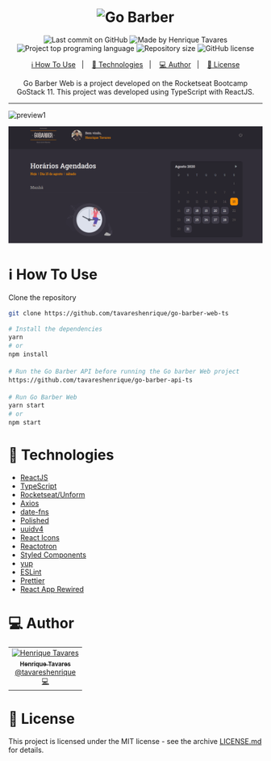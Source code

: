 <h1 align="center">
  <img alt="Go Barber" title="Go Barber" src="https://raw.githubusercontent.com/tavareshenrique/go-barber-web-ts/978ed5243127026498b2981e003ec3621ae3be0e/src/assets/logo.svg" width="300px" />
</h1>

<p align="center">
  <img alt="Last commit on GitHub" src="https://img.shields.io/github/last-commit/tavareshenrique/go-barber-web-ts?color=7D40E7">
  <img alt="Made by Henrique Tavares" src="https://img.shields.io/badge/made%20by-Henrique Tavares-%20?color=7D40E7">
  <img alt="Project top programing language" src="https://img.shields.io/github/languages/top/tavareshenrique/go-barber-web-ts?color=7D40E7">
  <img alt="Repository size" src="https://img.shields.io/github/repo-size/tavareshenrique/go-barber-web-ts?color=7D40E7">
  <img alt="GitHub license" src="https://img.shields.io/github/license/tavareshenrique/go-barber-web-ts?color=7D40E7">
</p>

<p align="center">
  <a href="#information_source-how-to-use">ℹ️ How To Use</a>&nbsp;&nbsp;&nbsp;|&nbsp;&nbsp;&nbsp;
  <a href="#rocket-technologies">🚀 Technologies</a>&nbsp;&nbsp;&nbsp;|&nbsp;&nbsp;&nbsp;
  <a href="#computer-author">💻 Author</a>&nbsp;&nbsp;&nbsp;|&nbsp;&nbsp;&nbsp;
  <a href="#memo-license">📝 License</a>
</p>

<p align="center">
  Go Barber Web is a project developed on the Rocketseat Bootcamp GoStack 11. This project was developed using TypeScript with ReactJS.
</p>

---

![preview1](./src/assets/preview/preview1.gif)

![preview2](./src/assets/preview/preview2.gif)

# :information_source: How To Use

Clone the repository

```bash
git clone https://github.com/tavareshenrique/go-barber-web-ts
```

```bash
# Install the dependencies
yarn
# or
npm install

# Run the Go Barber API before running the Go barber Web project
https://github.com/tavareshenrique/go-barber-api-ts

# Run Go Barber Web
yarn start
# or
npm start
```

# :rocket: Technologies

- [ReactJS](https://pt-br.reactjs.org/)
- [TypeScript](https://www.typescriptlang.org/)
- [Rocketseat/Unform](https://github.com/Rocketseat/unform)
- [Axios](https://github.com/axios/axios)
- [date-fns](https://date-fns.org/)
- [Polished](https://github.com/styled-components/polished)
- [uuidv4](https://github.com/thenativeweb/uuidv4)
- [React Icons](https://react-icons.netlify.com/#/)
- [Reactotron](https://github.com/infinitered/reactotron)
- [Styled Components](https://www.styled-components.com/)
- [yup](https://github.com/jquense/yup)
- [ESLint](https://eslint.org/)
- [Prettier](https://prettier.io/)
- [React App Rewired](https://github.com/timarney/react-app-rewired)

# :computer: Author

<table>
  <tr>
    <td align="center">
      <a href="http://github.com/tavareshenrique/">
        <img src="https://avatars1.githubusercontent.com/u/27022914?v=4" width="100px;" alt="Henrique Tavares"/>
        <br />
        <sub>
          <b>Henrique Tavares</b>
        </sub>
       </a>
       <br />
       <a href="https://www.linkedin.com/in/tavareshenrique/" title="Linkedin">@tavareshenrique</a>
       <br />
       <a href="https://github.com/tavareshenrique/go-barber-web-ts/commits?author=tavareshenrique" title="Code">💻</a>
    </td>
  </tr>
</table>

# :memo: License

This project is licensed under the MIT license - see the archive [LICENSE.md](https://github.com/tavareshenrique/go-barber-web-tsb/blob/master/LICENSE.md) for details.
